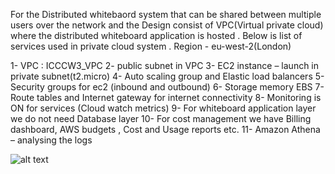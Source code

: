 For the Distributed whitebaord system that can be shared between multiple users over the network and the Design consist of VPC(Virtual private cloud) where the  distributed whiteboard application is hosted .
Below is list of services used in private cloud system .
Region - eu-west-2(London)

1- VPC : ICCCW3_VPC
2- public subnet in VPC
3- EC2 instance – launch in private subnet(t2.micro)
4- Auto scaling group and Elastic load balancers
5- Security groups for ec2 (inbound and outbound)
6- Storage memory EBS 
7- Route tables and Internet gateway for internet connectivity
8- Monitoring is ON for services (Cloud watch metrics)
9- For whiteboard application layer we do not need Database layer
10- For cost management we have Billing dashboard, AWS budgets , Cost and Usage reports etc.
11- Amazon Athena – analysing the logs

![alt text](https://github.com/ss1307-uol/whiteboard/blob/master/ICC-CW3.jpg?raw=true)
